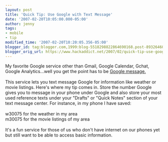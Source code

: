 ```yaml
---
layout: post
title: 'Quick Tip: Use Google with Text Message'
date: '2007-02-20T10:05:00.000-05:00'
author: jenny
tags:
- mobile
- tip
modified_time: '2007-02-20T10:20:05.356-05:00'
blogger_id: tag:blogger.com,1999:blog-5518298822864690168.post-8932646011910842374
blogger_orig_url: https://www.hackaddict.net/2007/02/quick-tip-use-google-with-text-message.html
---
```


My favorite Google service other than Gmail, Google Calendar, Gchat, Google Analytics...well you get the point has to be <a href="http://www.google.com/intl/en_us/mobile/sms/">Google message.</a><br /><br />This service lets you text message Google for information like weather or movie listings.  Here's where my tip comes in.  Store the number Google gives you to message in your phone under Google and also store your most used reference texts under your "Drafts" or "Quick Notes" section of your text message center.  For instance, in my phone I have saved: <br /><br />w30075 for the weather in my area<br />m30075 for the movie listings of my area<br /><br />It's a fun service for those of us who don't have internet on our phones yet but still want to be able to access basic information.